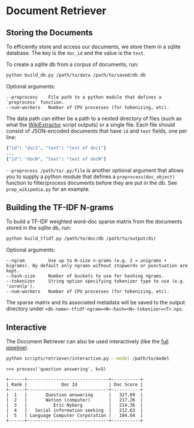 # Document Retriever

## Storing the Documents

To efficiently store and access our documents, we store them in a sqlite database. The key is the `doc_id` and the value is the `text`.

To create a sqlite db from a corpus of documents, run:

```bash
python build_db.py /path/to/data /path/to/saved/db.db
```

Optional arguments:
```
--preprocess    File path to a python module that defines a `preprocess` function.
--num-workers   Number of CPU processes (for tokenizing, etc).
```

The data path can either be a path to a nested directory of files (such as what the [WikiExtractor](https://github.com/attardi/wikiextractor) script outputs) or a single file. Each file should consist of JSON-encoded documents that have `id` and `text` fields, one per line:

```python
{"id": "doc1", "text": "text of doc1"}
...
{"id": "docN", "text": "text of docN"}
```

`--preprocess /path/to/.py/file` is another optional argument that allows you to supply a python module that defines a `preprocess(doc_object)` function to filter/process documents before they are put in the db. See `prep_wikipedia.py` for an example.

## Building the TF-IDF N-grams

To build a TF-IDF weighted word-doc sparse matrix from the documents stored in the sqlite db, run:

```bash
python build_tfidf.py /path/to/doc/db /path/to/output/dir
```

Optional arguments:
```
--ngram         Use up to N-size n-grams (e.g. 2 = unigrams + bigrams). By default only ngrams without stopwords or punctuation are kept.
--hash-size     Number of buckets to use for hashing ngrams.
--tokenizer     String option specifying tokenizer type to use (e.g. 'corenlp').
--num-workers   Number of CPU processes (for tokenizing, etc).
```

The sparse matrix and its associated metadata will be saved to the output directory under `<db-name>-tfidf-ngram=<N>-hash=<N>-tokenizer=<T>.npz`.

## Interactive

The Document Retriever can also be used interactively (like the [full pipeline](../../README.md#quick-start-demo)).

```bash
python scripts/retriever/interactive.py --model /path/to/model
```

```
>>> process('question answering', k=5)

+------+-------------------------------+-----------+
| Rank |             Doc Id            | Doc Score |
+------+-------------------------------+-----------+
|  1   |       Question answering      |   327.89  |
|  2   |       Watson (computer)       |   217.26  |
|  3   |          Eric Nyberg          |   214.36  |
|  4   |   Social information seeking  |   212.63  |
|  5   | Language Computer Corporation |   184.64  |
+------+-------------------------------+-----------+
``` 